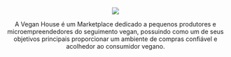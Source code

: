 
# 

<p align="center">
    <img src="https://media.discordapp.net/attachments/875512266991206410/881210298453852210/4.png?width=1440&height=412">
</p>  

<p align="center">
  A Vegan House é um Marketplace dedicado a pequenos produtores e microempreendedores do seguimento vegan, possuindo como um de seus objetivos principais proporcionar um ambiente   de compras confiável e acolhedor ao consumidor vegano.  
</p>

#
